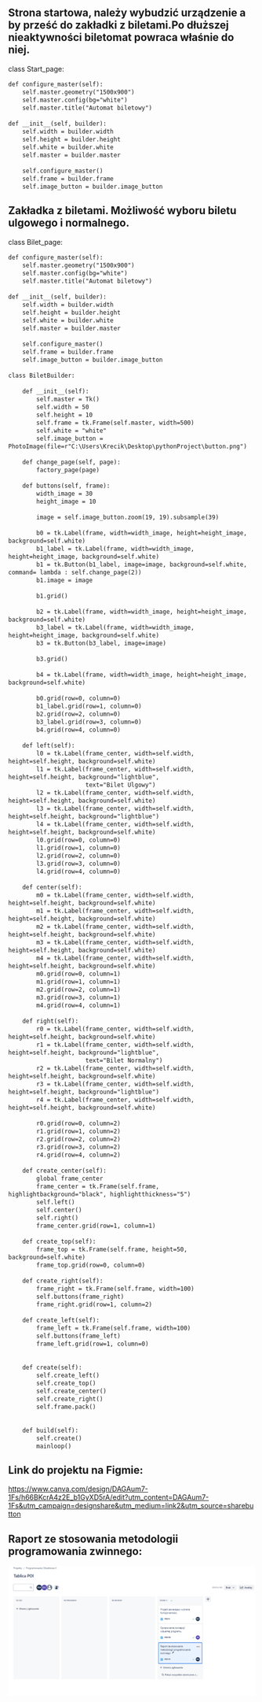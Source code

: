 ## Strona startowa, należy wybudzić urządzenie a by prześć do zakładki z biletami.Po dłuższej nieaktywności biletomat powraca właśnie do niej. ##

class Start_page:

    def configure_master(self):
        self.master.geometry("1500x900")
        self.master.config(bg="white")
        self.master.title("Automat biletowy")

    def __init__(self, builder):
        self.width = builder.width
        self.height = builder.height
        self.white = builder.white
        self.master = builder.master

        self.configure_master()
        self.frame = builder.frame
        self.image_button = builder.image_button



## Zakładka z biletami. Możliwość wyboru biletu ulgowego i normalnego. ##

class Bilet_page:

    def configure_master(self):
        self.master.geometry("1500x900")
        self.master.config(bg="white")
        self.master.title("Automat biletowy")

    def __init__(self, builder):
        self.width = builder.width
        self.height = builder.height
        self.white = builder.white
        self.master = builder.master

        self.configure_master()
        self.frame = builder.frame
        self.image_button = builder.image_button

    class BiletBuilder:

        def __init__(self):
            self.master = Tk()
            self.width = 50
            self.height = 10
            self.frame = tk.Frame(self.master, width=500)
            self.white = "white"
            self.image_button = PhotoImage(file=r"C:\Users\Krecik\Desktop\pythonProject\button.png")

        def change_page(self, page):
            factory_page(page)

        def buttons(self, frame):
            width_image = 30
            height_image = 10

            image = self.image_button.zoom(19, 19).subsample(39)

            b0 = tk.Label(frame, width=width_image, height=height_image, background=self.white)
            b1_label = tk.Label(frame, width=width_image, height=height_image, background=self.white)
            b1 = tk.Button(b1_label, image=image, background=self.white, command= lambda : self.change_page(2))
            b1.image = image

            b1.grid()

            b2 = tk.Label(frame, width=width_image, height=height_image, background=self.white)
            b3_label = tk.Label(frame, width=width_image, height=height_image, background=self.white)
            b3 = tk.Button(b3_label, image=image)

            b3.grid()

            b4 = tk.Label(frame, width=width_image, height=height_image, background=self.white)

            b0.grid(row=0, column=0)
            b1_label.grid(row=1, column=0)
            b2.grid(row=2, column=0)
            b3_label.grid(row=3, column=0)
            b4.grid(row=4, column=0)

        def left(self):
            l0 = tk.Label(frame_center, width=self.width, height=self.height, background=self.white)
            l1 = tk.Label(frame_center, width=self.width, height=self.height, background="lightblue",
                          text="Bilet Ulgowy")
            l2 = tk.Label(frame_center, width=self.width, height=self.height, background=self.white)
            l3 = tk.Label(frame_center, width=self.width, height=self.height, background="lightblue")
            l4 = tk.Label(frame_center, width=self.width, height=self.height, background=self.white)
            l0.grid(row=0, column=0)
            l1.grid(row=1, column=0)
            l2.grid(row=2, column=0)
            l3.grid(row=3, column=0)
            l4.grid(row=4, column=0)

        def center(self):
            m0 = tk.Label(frame_center, width=self.width, height=self.height, background=self.white)
            m1 = tk.Label(frame_center, width=self.width, height=self.height, background=self.white)
            m2 = tk.Label(frame_center, width=self.width, height=self.height, background=self.white)
            m3 = tk.Label(frame_center, width=self.width, height=self.height, background=self.white)
            m4 = tk.Label(frame_center, width=self.width, height=self.height, background=self.white)
            m0.grid(row=0, column=1)
            m1.grid(row=1, column=1)
            m2.grid(row=2, column=1)
            m3.grid(row=3, column=1)
            m4.grid(row=4, column=1)

        def right(self):
            r0 = tk.Label(frame_center, width=self.width, height=self.height, background=self.white)
            r1 = tk.Label(frame_center, width=self.width, height=self.height, background="lightblue",
                          text="Bilet Normalny")
            r2 = tk.Label(frame_center, width=self.width, height=self.height, background=self.white)
            r3 = tk.Label(frame_center, width=self.width, height=self.height, background="lightblue")
            r4 = tk.Label(frame_center, width=self.width, height=self.height, background=self.white)

            r0.grid(row=0, column=2)
            r1.grid(row=1, column=2)
            r2.grid(row=2, column=2)
            r3.grid(row=3, column=2)
            r4.grid(row=4, column=2)

        def create_center(self):
            global frame_center
            frame_center = tk.Frame(self.frame, highlightbackground="black", highlightthickness="5")
            self.left()
            self.center()
            self.right()
            frame_center.grid(row=1, column=1)

        def create_top(self):
            frame_top = tk.Frame(self.frame, height=50, background=self.white)
            frame_top.grid(row=0, column=0)

        def create_right(self):
            frame_right = tk.Frame(self.frame, width=100)
            self.buttons(frame_right)
            frame_right.grid(row=1, column=2)

        def create_left(self):
            frame_left = tk.Frame(self.frame, width=100)
            self.buttons(frame_left)
            frame_left.grid(row=1, column=0)


        def create(self):
            self.create_left()
            self.create_top()
            self.create_center()
            self.create_right()
            self.frame.pack()


        def build(self):
            self.create()
            mainloop()

## Link do projektu na Figmie: ##
https://www.canva.com/design/DAGAum7-1Fs/h66BKcrA4z2E_b1GyXD5rA/edit?utm_content=DAGAum7-1Fs&utm_campaign=designshare&utm_medium=link2&utm_source=sharebutton

## Raport ze stosowania metodologii programowania zwinnego: ##
![JiraII](JiraII.png)
